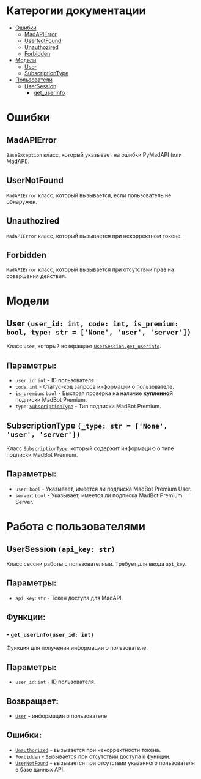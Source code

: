 # Катерогии документации

* [Ошибки](#pymadapi.errors)
  	* [MadAPIError](#pymadapi.errors.MadAPIError)
  	* [UserNotFound](#pymadapi.errors.UserNotFound)
  	* [Unauthozired](#pymadapi.errors.Unauthorized)
  	* [Forbidden](#pymadapi.errors.Forbidden)
* [Модели](#pymadapi.models)
  	* [User](#pymadapi.models.User)
  	* [SubscriptionType](#pymadapi.models.SubscriptionType)
* [Пользователи](#pymadapi.base.users)
  	* [UserSession](#pymadapi.base.users.UserSession)
  		* [get_userinfo](#pymadapi.base.users.get_userinfo)

<a name="pymadapi.errors"></a>
# Ошибки

<a name="pymadapi.errors.MadAPIError"></a>
## MadAPIError

`BaseException` класс, который указывает на ошибки PyMadAPI (или MadAPI).

<a name="pymadapi.errors.UserNotFound"></a>
## UserNotFound

`MadAPIError` класс, который вызывается, если пользователь не обнаружен.

<a name="pymadapi.errors.Unauthozired"></a>
## Unauthozired

`MadAPIError` класс, который вызывается при некорректном токене.

<a name="pymadapi.errors.Forbidden"></a>
## Forbidden

`MadAPIError` класс, который вызывается при отсутствии прав на совершения действия.

<a name="pymadapi.models"></a>
# Модели

<a name="pymadapi.models.User"></a>
## User `(user_id: int, code: int, is_premium: bool, type: str = ['None', 'user', 'server'])`

Класс `User`, который возвращает [`UserSession.get_userinfo`](#pymadapi.base.users.get_userinfo).

Параметры:
---------
- `user_id`: `int` - ID пользователя.
- `code`: `int` - Статус-код запроса информации о пользователе.
- `is_premium`: `bool` - Быстрая проверка на наличие **купленной** подписки MadBot Premium.
- `type`: [`SubscriptionType`](#pymadapi.models.SubscriptionType) - Тип подписки MadBot Premium.


<a name="pymadapi.models.SubscriptionType"></a>
## SubscriptionType `(_type: str = ['None', 'user', 'server'])`

Класс `SubscriptionType`, который содержит информацию о типе подписки MadBot Premium.

Параметры:
----------
- `user`: `bool` - Указывает, имеется ли подписка MadBot Premium User.
- `server`: `bool` - Указывает, имеется ли подписка MadBot Premium Server.

<a name="pymadapi.base.users"></a>
# Работа с пользователями

<a name="pymadapi.base.users.UserSession"></a>
## UserSession `(api_key: str)`

Класс сессии работы с пользователями. Требует для ввода `api_key`.

Параметры:
----------
- `api_key`: `str` - Токен доступа для MadAPI.

Функции:
--------

### - `get_userinfo(user_id: int)`
  Функция для получения информации о пользователе.

  Параметры:
  ----------
  - `user_id`: `int` - ID пользователя.

  Возвращает:
  -----------
  - [`User`](#pymadapi.models.User) - информация о пользователе

  Ошибки:
  -------
  - [`Unauthorized`](#pymadapi.errors.Unauthorized) - вызывается при некорректности токена.
  - [`Forbidden`](#pymadapi.errors.Forbidden) - вызывается при отсутствии доступа к функции.
  - [`UserNotFound`](#pymadapi.errors.UserNotFound) - вызывается при отсутствии указанного пользователя в базе данных API.
